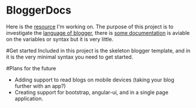 # BloggerDocs
Here is the [resource](http://fassetar.github.io/blogger-docs) I'm working on. The purpose of this project is to investigate the [language of blogger](http://stackoverflow.com/q/1561846/1265036), there is [some documentation](https://support.google.com/blogger/answer/46888?hl=en&vid=1-635760613382654775-1039857130) is aviable on the variables or syntax but it is very little.

#Get started
Included in this project is the skeleton blogger template, and in it is the very minimal syntax you need to get started. 


#Plans for the future

 - Adding support to read blogs on mobile devices (taking your blog further with an app?)
 - Creating support for bootstrap, angular-ui, and in a single page application.
